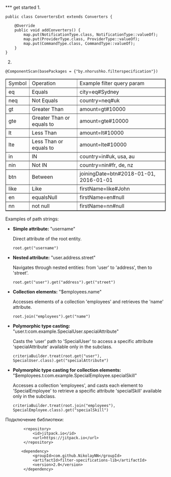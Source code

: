 *** get started 
1.
```
public class ConvertersExt extends Converters {

    @Override
    public void addConverters() {
        map.put(NotificationType.class, NotificationType::valueOf);
        map.put(ProviderType.class, ProviderType::valueOf);
        map.put(CommandType.class, CommandType::valueOf);
    }
}
```
2. 
```
@ComponentScan(basePackages = {"by.nhorushko.filterspecification"})
```

 <table border="1">
 <tr><td> Symbol   </td><td> Operation                   </td><td>Example filter query param</td>
 <tr><td>eq       </td><td> Equals                     </td><td>city=eq#Sydney	         </td>
 <tr><td>neq      </td><td> Not Equals                 </td><td>country=neq#uk          </td>
 <tr><td>gt       </td><td> Greater Than               </td><td>amount=gt#10000         </td>
 <tr><td>gte      </td><td> Greater Than or equals to  </td><td>amount=gte#10000        </td>
 <tr><td>lt       </td><td> Less Than                  </td><td>amount=lt#10000         </td>
 <tr><td>lte      </td><td> Less Than or equals to     </td><td>amount=lte#10000        </td>
 <tr><td>in       </td><td> IN                         </td><td>country=in#uk, usa, au  </td>
 <tr><td>nin      </td><td> Not IN                     </td><td>country=nin#fr, de, nz  </td>
 <tr><td>btn      </td><td> Between                    </td><td>joiningDate=btn#2018-01-01, 2016-01-01   </td>
 <tr><td>like     </td><td> Like                       </td><td>firstName=like#John     </td></tr>
 <tr><td>en     </td><td> equalsNull                       </td><td>firstName=en#null     </td></tr>
 <tr><td>nn     </td><td> not null                       </td><td>firstName=nn#null     </td></tr>
 </table>

<p>Examples of path strings:</p>
    <ul>
       <li><b>Simple attribute:</b> "username"
           <p>Direct attribute of the root entity.</p>
           <p><code>root.get("username")</code></p>
       </li>
       <li><b>Nested attribute:</b> "user.address.street"
           <p>Navigates through nested entities: from 'user' to 'address', then to 'street'.</p>
           <p><code>root.get("user").get("address").get("street")</code></p>
       </li>
       <li><b>Collection elements:</b> "$employees.name"
           <p>Accesses elements of a collection 'employees' and retrieves the 'name' attribute.</p>
           <p><code>root.join("employees").get("name")</code></p>
       </li>
       <li><b>Polymorphic type casting:</b> "user.t:com.example.SpecialUser.specialAttribute"
           <p>Casts the 'user' path to 'SpecialUser' to access a specific attribute 'specialAttribute' available only in the subclass.</p>
           <p><code>criteriaBuilder.treat(root.get("user"), SpecialUser.class).get("specialAttribute")</code></p>
       </li>
       <li><b>Polymorphic type casting for collection elements:</b> "$employees.t:com.example.SpecialEmployee.specialSkill"
            <p>Accesses a collection 'employees', and casts each element to 'SpecialEmployee' to retrieve a specific attribute 'specialSkill' available only in the subclass.</p>
            <p><code>criteriaBuilder.treat(root.join("employees"), SpecialEmployee.class).get("specialSkill")</code></p>
        </li>
    </ul>


Подключение библиотеки:
```
        <repository>
            <id>jitpack.io</id>
            <url>https://jitpack.io</url>
        </repository>

       <dependency>
            <groupId>com.github.NikolayNN</groupId>
            <artifactId>filter-specifications-lib</artifactId>
            <version>2.0</version>
        </dependency>
```
